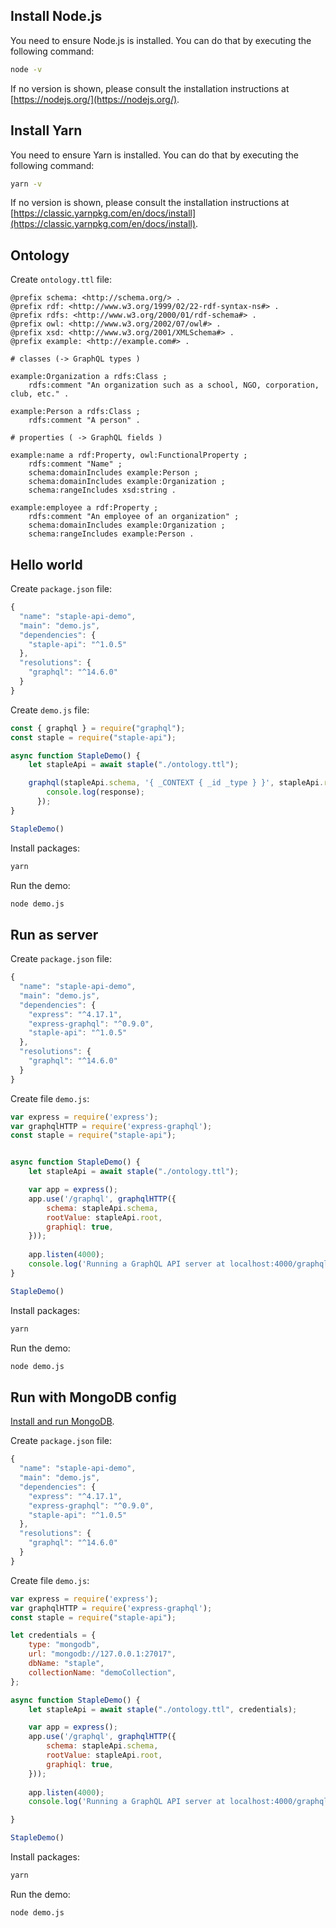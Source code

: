 ## Install Node.js

You need to ensure Node.js is installed. You can do that by executing the following command:

```bash
node -v
```

If no version is shown, please consult the installation instructions at [https://nodejs.org/](https://nodejs.org/).

## Install Yarn

You need to ensure Yarn is installed. You can do that by executing the following command:

```bash
yarn -v
```

If no version is shown, please consult the installation instructions at [https://classic.yarnpkg.com/en/docs/install](https://classic.yarnpkg.com/en/docs/install).


## Ontology

<!-- The schema and resolvers of the GraphQL serivce inside Staple API are generated automatically based on the input [RDF ontology](/docs/?id=ontology-and-schema). The ontology should be defined in the [RDF Turtle sytnax](https://www.w3.org/TR/turtle/) and provided in a file. For instance, we can use the following ontology saved in a file `ontology.ttl`: -->

Create `ontology.ttl` file:

```turtle
@prefix schema: <http://schema.org/> .
@prefix rdf: <http://www.w3.org/1999/02/22-rdf-syntax-ns#> .
@prefix rdfs: <http://www.w3.org/2000/01/rdf-schema#> .
@prefix owl: <http://www.w3.org/2002/07/owl#> .
@prefix xsd: <http://www.w3.org/2001/XMLSchema#> .
@prefix example: <http://example.com#> .

# classes (-> GraphQL types )

example:Organization a rdfs:Class ;
    rdfs:comment "An organization such as a school, NGO, corporation, club, etc." .

example:Person a rdfs:Class ;
    rdfs:comment "A person" .

# properties ( -> GraphQL fields )

example:name a rdf:Property, owl:FunctionalProperty ;
    rdfs:comment "Name" ;
    schema:domainIncludes example:Person ;
    schema:domainIncludes example:Organization ;
    schema:rangeIncludes xsd:string .

example:employee a rdf:Property ;
    rdfs:comment "An employee of an organization" ;
    schema:domainIncludes example:Organization ;
    schema:rangeIncludes example:Person .
```


## Hello world

Create `package.json` file:

```javascript
{
  "name": "staple-api-demo",
  "main": "demo.js",
  "dependencies": {
    "staple-api": "^1.0.5"
  },
  "resolutions": {
    "graphql": "^14.6.0"
  }
}
```


Create `demo.js` file:

```javascript
const { graphql } = require("graphql");
const staple = require("staple-api");

async function StapleDemo() {
    let stapleApi = await staple("./ontology.ttl");  

    graphql(stapleApi.schema, '{ _CONTEXT { _id _type } }', stapleApi.root).then((response) => {
        console.log(response);
      });
}

StapleDemo()
```

Install packages:
```bash
yarn
```

Run the demo:
```bash
node demo.js
```


## Run as server

Create `package.json` file:

```javascript
{
  "name": "staple-api-demo",
  "main": "demo.js",
  "dependencies": {
    "express": "^4.17.1",
    "express-graphql": "^0.9.0",
    "staple-api": "^1.0.5"
  },
  "resolutions": {
    "graphql": "^14.6.0"
  }
}
```

Create file `demo.js`:

```javascript
var express = require('express');
var graphqlHTTP = require('express-graphql');
const staple = require("staple-api");


async function StapleDemo() {
    let stapleApi = await staple("./ontology.ttl");

    var app = express();
    app.use('/graphql', graphqlHTTP({
        schema: stapleApi.schema,
        rootValue: stapleApi.root,
        graphiql: true,
    }));
    
    app.listen(4000);
    console.log('Running a GraphQL API server at localhost:4000/graphql');
}

StapleDemo()
```

Install packages:
```bash
yarn
```

Run the demo:
```bash
node demo.js
```

## Run with MongoDB config

[Install and run MongoDB](https://docs.mongodb.com/manual/installation/).

Create `package.json` file:

```javascript
{
  "name": "staple-api-demo",
  "main": "demo.js",
  "dependencies": {
    "express": "^4.17.1",
    "express-graphql": "^0.9.0",
    "staple-api": "^1.0.5"
  },
  "resolutions": {
    "graphql": "^14.6.0"
  }
}
```

Create file `demo.js`:

```javascript
var express = require('express');
var graphqlHTTP = require('express-graphql');
const staple = require("staple-api");

let credentials = {
    type: "mongodb",
    url: "mongodb://127.0.0.1:27017", 
    dbName: "staple",
    collectionName: "demoCollection",
};

async function StapleDemo() {
    let stapleApi = await staple("./ontology.ttl", credentials);

    var app = express();
    app.use('/graphql', graphqlHTTP({
        schema: stapleApi.schema,
        rootValue: stapleApi.root,
        graphiql: true,
    }));
    
    app.listen(4000);
    console.log('Running a GraphQL API server at localhost:4000/graphql');

}

StapleDemo()
```

Install packages:
```bash
yarn
```

Run the demo:
```bash
node demo.js
```